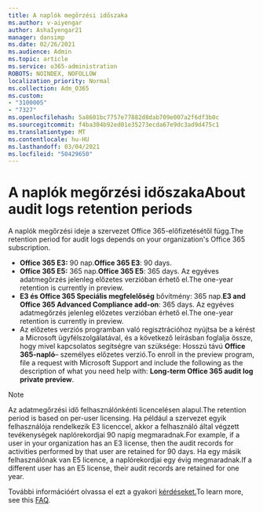 ```yaml
---
title: A naplók megőrzési időszaka
ms.author: v-aiyengar
author: AshaIyengar21
manager: dansimp
ms.date: 02/26/2021
ms.audience: Admin
ms.topic: article
ms.service: o365-administration
ROBOTS: NOINDEX, NOFOLLOW
localization_priority: Normal
ms.collection: Adm_O365
ms.custom:
- "3100005"
- "7327"
ms.openlocfilehash: 5a8601bc7757e77882d8dab709e007a2f6df3b0c
ms.sourcegitcommit: f4ba304b92ed01e35273ecda67e9dc3ad9d475c1
ms.translationtype: MT
ms.contentlocale: hu-HU
ms.lasthandoff: 03/04/2021
ms.locfileid: "50429650"
---
```

# <a name="about-audit-logs-retention-periods"></a><span data-ttu-id="c05ac-102">A naplók megőrzési időszaka</span><span class="sxs-lookup"><span data-stu-id="c05ac-102">About audit logs retention periods</span></span>

<span data-ttu-id="c05ac-103">A naplók megőrzési ideje a szervezet Office 365-előfizetésétől függ.</span><span class="sxs-lookup"><span data-stu-id="c05ac-103">The retention period for audit logs depends on your organization's Office 365 subscription.</span></span>

- <span data-ttu-id="c05ac-104">**Office 365 E3:** 90 nap.</span><span class="sxs-lookup"><span data-stu-id="c05ac-104">**Office 365 E3**: 90 days.</span></span>
- <span data-ttu-id="c05ac-105">**Office 365 E5:** 365 nap.</span><span class="sxs-lookup"><span data-stu-id="c05ac-105">**Office 365 E5**: 365 days.</span></span> <span data-ttu-id="c05ac-106">Az egyéves adatmegőrzés jelenleg előzetes verzióban érhető el.</span><span class="sxs-lookup"><span data-stu-id="c05ac-106">The one-year retention is currently in preview.</span></span>
- <span data-ttu-id="c05ac-107">**E3 és Office 365 Speciális megfelelőség** bővítmény: 365 nap.</span><span class="sxs-lookup"><span data-stu-id="c05ac-107">**E3 and Office 365 Advanced Compliance add-on**: 365 days.</span></span> <span data-ttu-id="c05ac-108">Az egyéves adatmegőrzés jelenleg előzetes verzióban érhető el.</span><span class="sxs-lookup"><span data-stu-id="c05ac-108">The one-year retention is currently in preview.</span></span>
- <span data-ttu-id="c05ac-109">Az előzetes verziós programban való regisztrációhoz nyújtsa be a kérést a Microsoft ügyfélszolgálatával, és a következő leírásban foglalja össze, hogy mivel kapcsolatos segítségre van szüksége: Hosszú távú **Office 365-napló**– személyes előzetes verzió.</span><span class="sxs-lookup"><span data-stu-id="c05ac-109">To enroll in the preview program, file a request with Microsoft Support and include the following as the description of what you need help with: **Long-term Office 365 audit log private preview**.</span></span>
> [!NOTE]
> <span data-ttu-id="c05ac-110">Az adatmegőrzési idő felhasználónkénti licencelésen alapul.</span><span class="sxs-lookup"><span data-stu-id="c05ac-110">The retention period is based on per-user licensing.</span></span> <span data-ttu-id="c05ac-111">Ha például a szervezet egyik felhasználója rendelkezik E3 licenccel, akkor a felhasználó által végzett tevékenységek naplórekordjai 90 napig megmaradnak.</span><span class="sxs-lookup"><span data-stu-id="c05ac-111">For example, if a user in your organization has an E3 license, then the audit records for activities performed by that user are retained for 90 days.</span></span> <span data-ttu-id="c05ac-112">Ha egy másik felhasználónak van E5 licence, a naplórekordjai egy évig megmaradnak.</span><span class="sxs-lookup"><span data-stu-id="c05ac-112">If a different user has an E5 license, their audit records are retained for one year.</span></span>

<span data-ttu-id="c05ac-113">További információért olvassa el ezt a gyakori [kérdéseket.](https://go.microsoft.com/fwlink/?linkid=2115336)</span><span class="sxs-lookup"><span data-stu-id="c05ac-113">To learn more, see this [FAQ](https://go.microsoft.com/fwlink/?linkid=2115336).</span></span>